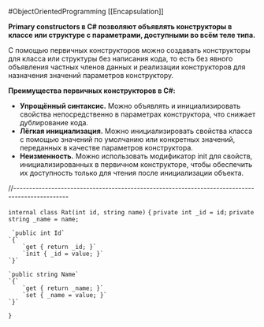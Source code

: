 #ObjectOrientedProgramming 
[[Encapsulation]]

**Primary constructors в C# позволяют объявлять конструкторы в классе или структуре с параметрами, доступными во всём теле типа.**

С помощью первичных конструкторов можно создавать конструкторы для класса или структуры без написания кода, то есть без явного объявления частных членов данных и реализации конструкторов для назначения значений параметров конструктору.

**Преимущества первичных конструкторов в C#:**

- **Упрощённый синтаксис.** Можно объявлять и инициализировать свойства непосредственно в параметрах конструктора, что снижает дублирование кода.
- **Лёгкая инициализация.** Можно инициализировать свойства класса с помощью значений по умолчанию или конкретных значений, переданных в качестве параметров конструктора.
- **Неизменность.** Можно использовать модификатор init для свойств, инициализированных в первичном конструкторе, чтобы обеспечить их доступность только для чтения после инициализации объекта.

//-----------------------------------------------------------------------------------------------

`internal class Rat(int id, string name)`
`{`
	`private int _id = id;`
	 `private string _name = name;`
	 
	 `public int Id`
	`{`
		`get { return _id; }`
		`init { _id = value; }`
	`}`
	
	`public string Name`
	`{`
		`get { return _name; }`
		`set { _name = value; }`
	`}`
`}`
